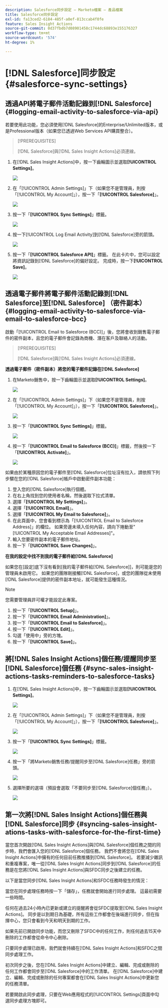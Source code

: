 ```yaml
---
description: Salesforce同步設定 — Marketo檔案 — 產品檔案
title: Salesforce同步設定
exl-id: fa13ced2-6184-485f-a0ef-813ccab4f0fe
feature: Sales Insight Actions
source-git-commit: 0d37fbdb7d08901458c1744dc68893e155176327
workflow-type: tm+mt
source-wordcount: '574'
ht-degree: 1%

---
```


# [!DNL Salesforce]同步設定 {#salesforce-sync-settings}

## 透過API將電子郵件活動記錄到[!DNL Salesforce] {#logging-email-activity-to-salesforce-via-api}

若要使用此功能，您必須使用[!DNL Salesforce]的Enterprise/Unlimited版本，或是Professional版本（如果您已透過Web Services API購買整合）。

>[!PREREQUISITES]
>
>[!DNL Salesforce]與[!DNL Sales Insight Actions]必須連線。

1. 在[!DNL Sales Insight Actions]中，按一下齒輪圖示並選取&#x200B;**[!UICONTROL Settings]**。

   ![](assets/salesforce-sync-settings-1.png)

1. 在「[!UICONTROL Admin Settings]」下（如果您不是管理員，則按「[!UICONTROL My Account]」），按一下「**[!UICONTROL Salesforce]**」。

   ![](assets/salesforce-sync-settings-2.png)

1. 按一下「**[!UICONTROL Sync Settings]**」標籤。

   ![](assets/salesforce-sync-settings-3.png)

1. 按一下[!UICONTROL Log Email Activity]到[!DNL Salesforce]旁的箭頭。

   ![](assets/salesforce-sync-settings-4.png)

1. 按一下「**[!UICONTROL Salesforce API]**」標籤。 在此卡片中，您可以設定將資訊記錄到[!DNL Salesforce]的偏好設定。 完成時，按一下&#x200B;**[!UICONTROL Save]**。

   ![](assets/salesforce-sync-settings-5.png)

## 透過電子郵件將電子郵件活動記錄到[!DNL Salesforce]至[!DNL Salesforce] （密件副本） {#logging-email-activity-to-salesforce-via-email-to-salesforce-bcc}

啟動「[!UICONTROL Email to Salesforce (BCC)]」後，您將會收到銷售電子郵件的密件副本，且您的電子郵件會記錄為商機、潛在客戶及聯絡人的活動。

>[!PREREQUISITES]
>
>[!DNL Salesforce]與[!DNL Sales Insight Actions]必須連線。

**透過電子郵件（密件副本）將您的電子郵件記錄在[!DNL Salesforce]**

1. 在Marketo銷售中，按一下齒輪圖示並選取&#x200B;**[!UICONTROL Settings]**。

   ![](assets/salesforce-sync-settings-6.png)

1. 在「[!UICONTROL Admin Settings]」下（如果您不是管理員，則按「[!UICONTROL My Account]」），按一下「**[!UICONTROL Salesforce]**」。

   ![](assets/salesforce-sync-settings-7.png)

1. 按一下「**[!UICONTROL Sync Settings]**」標籤。

   ![](assets/salesforce-sync-settings-8.png)

1. 按一下「**[!UICONTROL Email to Salesforce (BCC)]**」標籤，然後按一下「**[!UICONTROL Activate]**」。

   ![](assets/salesforce-sync-settings-9.png)

如果由於某種原因您的電子郵件至[!DNL Salesforce]位址沒有拉入，請依照下列步驟在您的[!DNL Salesforce]帳戶中啟動密件副本功能：

1. 登入您的[!DNL Salesforce]執行個體。
1. 在右上角找到您的使用者名稱，然後選取下拉式清單。
1. 選擇「**[!UICONTROL My Settings]**」。
1. 選擇「**[!UICONTROL Email]**」。
1. 選擇「**[!UICONTROL My Email to Salesforce]**」。
1. 在此頁面中，您會看到標示為「[!UICONTROL Email to Salesforce Address]」的欄位。 如果旁邊未填入任何內容，請向下捲動至&quot;[!UICONTROL My Acceptable Email Addresses]&quot;。
1. 輸入您要密件副本的電子郵件地址。
1. 按一下「**[!UICONTROL Save Changes]**」。

**在我的設定中找不到我的電子郵件給[!DNL Salesforce]**

如果您在[設定]底下沒有看到[我的電子郵件給[!DNL Salesforce]]，則可能是您的管理員未啟用它。 如果您的團隊剛接觸[!DNL Salesforce]，或您的團隊從未使用[!DNL Salesforce]提供的密件副本地址，就可能發生這種情況。

>[!NOTE]
>
>您需要管理員許可權才能設定此專案。

1. 按一下「**[!UICONTROL Setup]**」。
1. 按一下「**[!UICONTROL Email Administration]**」。
1. 按一下「**[!UICONTROL Email to Salesforce]**」。
1. 按一下「**[!UICONTROL Edit]**」。
1. 勾選「使用中」旁的方塊。
1. 按一下「**[!UICONTROL Save]**」。

## 將[!DNL Sales Insight Actions]個任務/提醒同步至[!DNL Salesforce]個任務 {#sync-sales-insight-actions-tasks-reminders-to-salesforce-tasks}

1. 在[!DNL Sales Insight Actions]中，按一下齒輪圖示並選取&#x200B;**[!UICONTROL Settings]**。

   ![](assets/salesforce-sync-settings-10.png)

1. 在「[!UICONTROL Admin Settings]」下（如果您不是管理員，則按「[!UICONTROL My Account]」），按一下「**[!UICONTROL Salesforce]**」。

   ![](assets/salesforce-sync-settings-11.png)

1. 按一下「**[!UICONTROL Sync Settings]**」標籤。

   ![](assets/salesforce-sync-settings-12.png)

1. 按一下「將Marketo銷售任務/提醒同步至[!DNL Salesforce]任務」旁的箭頭。

   ![](assets/salesforce-sync-settings-13.png)

1. 選擇所要的選項（預設會選取「不要同步至[!DNL Salesforce]個任務」）。

   ![](assets/salesforce-sync-settings-14.png)

## 第一次將[!DNL Sales Insight Actions]個任務與[!DNL Salesforce]同步 {#syncing-sales-insight-ations-tasks-with-salesforce-for-the-first-time}

當您首次開啟[!DNL Sales Insight Actions]與[!DNL Salesforce]個任務之間的同步時，我們會匯入您的[!DNL Salesforce]個任務。 我們不會將您在[!DNL Sales Insight Actions]中擁有的任何目前任務推播到[!DNL Salesforce]。 若要減少雜訊和重複專案，唯一從[!DNL Sales Insight Actions]同步到[!DNL Salesforce]的任務是在您將[!DNL Sales Insight Actions]與SFDC同步之後建立的任務。

以下是當您同步[!DNL Sales Insight Actions]和SFDC任務時發生的情況：

當您在同步處理任務時按一下「儲存」，任務就會開始進行同步處理。 這最初需要一些時間。

任何在過去24小時內已更新或建立的提醒將會從SFDC提取至[!DNL Sales Insight Actions]。 同步是以到期日為基礎，所有這些工作都會在後端進行同步，但在指揮中心，您只會看到今天和明天到期的工作。

如果先前已開啟同步功能，而您又刪除了SFDC中的任何工作，則任何過去15天中刪除的工作都會從命令中心刪除。

只要同步處理已啟用，我們就會持續在[!DNL Sales Insight Actions]和SFDC之間同步處理工作。

初次同步之後，您在[!DNL Sales Insight Actions]中建立、編輯、完成或刪除的任何工作都會同步至[!DNL Salesforce]中的工作清單。 在[!DNL Salesforce]中建立、編輯、完成或刪除的任何專案都會在[!DNL Sales Insight Actions]中更新您的任務清單。

若要開啟此同步處理，只要在Web應用程式的[!UICONTROL Settings]頁面中勾選同步處理方塊即可。
